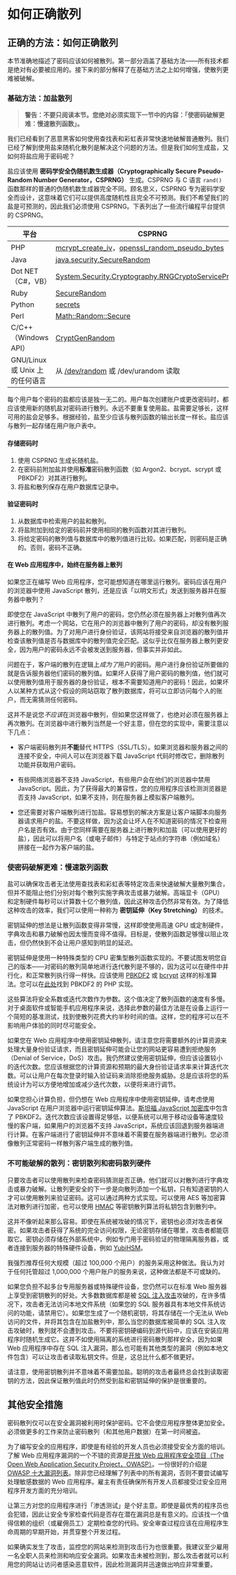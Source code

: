 # 如何正确散列

## 正确的方法：如何正确散列

本节准确地描述了密码应该如何被散列。第一部分涵盖了基础方法——所有技术都是绝对有必要被应用的。接下来的部分解释了在基础方法之上如何增强，使散列更难被破解。

### 基础方法：加盐散列

> **警告：不要只阅读本节。您绝对必须实现下一节中的内容：「使密码破解更难：慢速散列函数」。**

我们已经看到了恶意黑客如何使用查找表和彩虹表非常快速地破解普通散列。我们已经了解到使用盐来随机化散列是解决这个问题的方法。但是我们如何生成盐，又如何将盐应用于密码呢？

盐应该使用 **密码学安全伪随机数生成器（Cryptographically Secure Pseudo-Random Number Generator，CSPRNG）** 生成。CSPRNG 与 C 语言 `rand()` 函数那样的普通的伪随机数生成器完全不同。顾名思义，CSPRNG 专为密码学安全而设计，这意味着它们可以提供高度随机性且完全不可预测。我们不希望我们的盐是可预测的，因此我们必须使用 CSPRNG。下表列出了一些流行编程平台提供的 CSPRNG。

| 平台                              | CSPRNG                                                |
| --------------------------------- | ----------------------------------------------------- |
| PHP                               | [mcrypt_create_iv](http://php.net/manual/en/function.mcrypt-create-iv.php)，[openssl_random_pseudo_bytes](http://php.net/manual/en/function.openssl-random-pseudo-bytes.php) |
| Java                              | [java.security.SecureRandom](http://docs.oracle.com/javase/6/docs/api/java/security/SecureRandom.html) |
| Dot NET（C#，VB）                 | [System.Security.Cryptography.RNGCryptoServiceProvider](http://msdn.microsoft.com/en-us/library/system.security.cryptography.rngcryptoserviceprovider.aspx) |
| Ruby                              | [SecureRandom](http://rubydoc.info/stdlib/securerandom/1.9.3/SecureRandom) |
| Python                            | [secrets](https://docs.python.org/3/library/secrets.html) |
| Perl                              | [Math::Random::Secure](http://search.cpan.org/~mkanat/Math-Random-Secure-0.06/lib/Math/Random/Secure.pm) |
| C/C++（Windows API）              | [CryptGenRandom](http://en.wikipedia.org/wiki/CryptGenRandom) |
| GNU/Linux 或 Unix 上的任何语言    | 从 [/dev/random](http://en.wikipedia.org/wiki//dev/random) 或 /dev/urandom 读取 |

每个用户每个密码的盐都应该是独一无二的。用户每次创建账户或更改密码时，都应该使用新的随机盐对密码进行散列。永远不要重复使用盐。盐需要足够长，这样可用的盐会足够多。根据经验，盐至少应该与散列函数的输出长度一样长。盐应该与散列一起存储在用户账户表中。

#### **存储密码时**

1. 使用 CSPRNG 生成长随机盐。
2. 在密码前附加盐并使用**标准**密码散列函数（如 Argon2、bcrypt、scrypt 或 PBKDF2）对其进行散列。
3. 将盐和散列保存在用户数据库记录中。

#### **验证密码时**

1. 从数据库中检索用户的盐和散列。
2. 将盐附加到给定的密码前并使用相同的散列函数对其进行散列。
3. 将给定密码的散列值与数据库中的散列值进行比较。如果匹配，则密码是正确的。否则，密码不正确。

#### **在 Web 应用程序中，始终在服务器上散列**

如果您正在编写 Web 应用程序，您可能想知道在哪里运行散列。密码应该在用户的浏览器中使用 JavaScript 散列，还是应该「以明文形式」发送到服务器并在服务器中散列？

即使您在 JavaScript 中散列了用户的密码，您仍然必须在服务器上对散列值再次进行散列。考虑一个网站，它在用户的浏览器中散列了用户的密码，却没有散列服务器上的散列值。为了对用户进行身份验证，该网站将接受来自浏览器的散列值并检查该散列值是否与数据库中的散列值完全匹配。这似乎比仅在服务器上散列更安全，因为用户的密码永远不会被发送到服务器，但事实并非如此。

问题在于，客户端的散列在逻辑上*成为了*用户的密码。用户进行身份验证所要做的就是告诉服务器他们密码的散列值。如果坏人获得了用户密码的散列值，他们就可以使用散列值用于服务器的身份验证，根本不需要知道用户的密码！因此，如果坏人以某种方式从这个假设的网站窃取了散列数据库，将可以立即访问每个人的账户，而无需猜测任何密码。

这并不是说您*不应该*在浏览器中散列，但如果您这样做了，也绝对必须在服务器上再次散列。在浏览器中进行散列当然是一个好主意，但在您的实现中，需要注意以下几点：

* 客户端密码散列并**不能**替代 HTTPS（SSL/TLS）。如果浏览器和服务器之间的连接不安全，中间人可以在浏览器下载 JavaScript 代码时修改它，删除散列功能并获取用户密码。

* 有些网络浏览器不支持 JavaScript，有些用户会在他们的浏览器中禁用 JavaScript。因此，为了获得最大的兼容性，您的应用程序应该检测浏览器是否支持 JavaScript，如果不支持，则在服务器上模拟客户端散列。

* 您还需要对客户端散列进行加盐。容易想到的解决方案是让客户端脚本向服务器请求用户的盐。不要这样做，因为这会让坏人在不知道密码的情况下检查用户名是否有效。由于您同样需要在服务器上进行散列和加盐（可以使用更好的盐），因此可以将用户名（或电子邮件）与特定于站点的字符串（例如域名）拼接在一起作为客户端的盐。

### 使密码破解更难：慢速散列函数

盐可以确保攻击者无法使用查找表和彩虹表等特定攻击来快速破解大量散列集合，但并不能阻止他们分别对每个散列实施字典攻击或暴力破解。高端显卡（GPU）和定制硬件每秒可以计算数十亿个散列值，因此这种攻击仍然非常有效。为了降低这种攻击的效率，我们可以使用一种称为 **密钥延伸（Key Stretching）** 的技术。

密钥延伸的想法是让散列函数变得非常慢，这样即使使用高速 GPU 或定制硬件，字典攻击和暴力破解也因太慢而变得不值得。目标是，使散列函数足够慢以阻止攻击，但仍然快到不会让用户感知到明显的延迟。

密钥延伸是使用一种特殊类型的 CPU 密集型散列函数实现的。不要试图发明您自己的版本——对密码的散列简单地进行迭代散列是不够的，因为这可以在硬件中并行化，和正常散列执行得一样快。应该使用 [PBKDF2](http://en.wikipedia.org/wiki/PBKDF2) 或 [bcrypt](http://en.wikipedia.org/wiki/Bcrypt) 这样的标准算法。您可以在[此处](https://defuse.ca/php-pbkdf2.htm)找到 PBKDF2 的 PHP 实现。

这些算法将安全系数或迭代次数作为参数。这个值决定了散列函数的速度有多慢。对于桌面软件或智能手机应用程序来说，选择此参数的最佳方法是在设备上运行一个简短的基准测试，找到使散列花费大约半秒时间的值。这样，您的程序可以在不影响用户体验的同时尽可能安全。

如果您在 Web 应用程序中使用密钥延伸散列，请注意您将需要额外的计算资源来处理大量身份验证请求，而且密钥延伸可能会让您的网站更容易遭到拒绝服务（Denial of Service，DoS）攻击。我仍然建议使用密钥延伸，但应该设置较小的迭代次数。您应该根据您的计算资源和预期的最大身份验证请求率来计算迭代次数。可以让用户在每次登录时输入验证码来消除拒绝服务威胁。总是应该将您的系统设计为可以方便地增加或减少迭代次数，以便将来进行调节。

如果您担心计算负担，但仍想在 Web 应用程序中使用密钥延伸，请考虑使用 JavaScript 在用户浏览器中运行密钥延伸算法。[斯坦福 JavaScript 加密库](http://crypto.stanford.edu/sjcl/)中包含了 PBKDF2。迭代次数应该设置得足够低，以便系统可以用于移动设备等速度较慢的客户端，如果用户的浏览器不支持 JavaScript，系统应该回退到服务器端进行计算。在客户端进行了密钥延伸并不意味着不需要在服务器端进行散列。您必须像散列正常密码一样散列客户端生成的散列值。

### 不可能破解的散列：密钥散列和密码散列硬件

只要攻击者可以使用散列来检查密码猜测是否正确，他们就可以对散列进行字典攻击或暴力破解。让散列更安全的下一步是向散列添加一个私钥，只有知道密钥的人才可以使用散列来验证密码。这可以通过两种方式实现。可以使用 AES 等加密算法对散列进行加密，也可以使用 [HMAC](http://en.wikipedia.org/wiki/HMAC) 等密钥散列算法将私钥包含到散列中。

这并不像听起来那么容易。即使在系统被攻破的情况下，密钥也必须对攻击者保密。如果攻击者获得了系统的完全访问权限，无论密钥存储在哪里，攻击者都能窃取它。密钥必须存储在外部系统中，例如专门用于密码验证的物理隔离服务器，或者连接到服务器的特殊硬件设备，例如 [YubiHSM](https://www.yubico.com/YubiHSM)。

我强烈推荐任何大规模（超过 100,000 个用户）的服务采用这种做法。我认为对于任何托管超过 1,000,000 个用户账户的服务来说，这种做法都是不可或缺的。

如果您负担不起多台专用服务器或特殊硬件设备，您仍然可以在标准 Web 服务器上享受到密钥散列的好处。大多数数据库都是被 [SQL 注入攻击](http://en.wikipedia.org/wiki/SQL_injection)攻破的，在许多情况下，攻击者无法访问本地文件系统（如果您的 SQL 服务器具有本地文件系统访问的功能，请禁用它）。如果您生成了一个随机密钥，将其存储在一个无法从 Web 访问的文件，并将其包含在加盐散列中，那么当您的数据库被简单的 SQL 注入攻击攻破时，散列就不会遭到攻击。不要将密钥硬编码到源代码中，应该在安装应用程序时随机生成它。这并不如使用隔离的系统进行密码散列那样安全，因为如果 Web 应用程序中存在 SQL 注入漏洞，那么也可能有其他类型的漏洞（例如本地文件包含）可以让攻击者读取私钥文件。但是，这总比什么都不做更好。

请注意，使用密钥散列并不意味着不需要加盐。聪明的攻击者最终总会找到读取密钥的方法，因此保证散列值此时仍然受到盐和密钥延伸的保护是很重要的。

## 其他安全措施

密码散列仅可以在安全漏洞被利用时保护密码。它不会使应用程序整体更加安全。必须做更多的工作来防止密码散列（和其他用户数据）在第一时间被盗。

为了编写安全的应用程序，即使是有经验的开发人员也必须接受安全方面的培训。了解 Web 应用程序漏洞的一个不错的资源是[开放 Web 应用程序安全项目（The Open Web Application Security Project，OWASP）](https://www.owasp.org/index.php/Main_Page)。一份很好的介绍是 [OWASP 十大漏洞列表](https://www.owasp.org/images/7/72/OWASP_Top_10-2017_%28en%29.pdf.pdf)。除非您已经理解了列表中的所有漏洞，否则不要尝试编写处理敏感数据的 Web 应用程序。雇主有责任确保所有开发人员都接受过安全应用程序开发方面的充分培训。

让第三方对您的应用程序进行「渗透测试」是个好主意。即使是最优秀的程序员也会犯错，因此让安全专家检查代码是否存在潜在漏洞总是有意义的。应该找一个值得信赖的组织（或雇佣员工）定期检查您的代码。安全审查过程应该在应用程序生命周期的早期开始，并贯穿整个开发过程。

如果确实发生了攻击，监控您的网站来检测到攻击行为也很重要。我建议至少雇用一名全职人员来检测和响应安全漏洞。如果攻击未被检测到，那么攻击者就可以利用您的网站让访问者感染恶意软件，因此检测漏洞并迅速做出响应非常重要。
